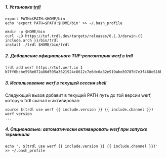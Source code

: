 ##### 1. Установка [trdl](https://github.com/werf/trdl)

```shell
export PATH=$PATH:$HOME/bin
echo 'export PATH=$PATH:$HOME/bin' >> ~/.bash_profile

mkdir -p $HOME/bin
curl -LO https://tuf.trdl.dev/targets/releases/0.1.3/darwin-{{ include.arch }}/bin/trdl
install ./trdl $HOME/bin/trdl
```

##### 2. Добавление официального TUF-репозитория werf в trdl

```shell
trdl add werf https://tuf.werf.io 1 b7ff6bcbe598e072a86d595a3621924c8612c7e6dc6a82e919abe89707d7e3f468e616b5635630680dd1e98fc362ae5051728406700e6274c5ed1ad92bea52a2
```

##### 3. Использование werf в текущей сессии shell

Следующий вызов добавит в текущий PATH путь до той версии werf, которую trdl скачал и активировал:

```shell
source $(trdl use werf {{ include.version }} {{ include.channel }})
werf version
...
```

##### 4. Опционально: автоматически активировать werf при запуске терминала

```shell
echo '. $(trdl use werf {{ include.version }} {{ include.channel }})' >> ~/.bash_profile
```

